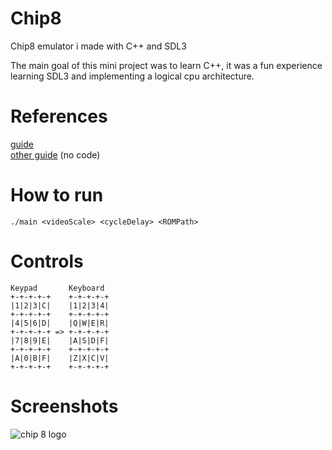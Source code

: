 # Chip8
Chip8 emulator i made with C++ and SDL3

The main goal of this mini project was to learn C++, it was a fun experience learning SDL3 and implementing a logical cpu architecture.

# References
[guide](https://austinmorlan.com/posts/chip8_emulator/)  
[other guide](https://tobiasvl.github.io/blog/write-a-chip-8-emulator/) (no code)

# How to run
```./main <videoScale> <cycleDelay> <ROMPath>```
# Controls
```
Keypad       Keyboard
+-+-+-+-+    +-+-+-+-+
|1|2|3|C|    |1|2|3|4|
+-+-+-+-+    +-+-+-+-+
|4|5|6|D|    |Q|W|E|R|
+-+-+-+-+ => +-+-+-+-+
|7|8|9|E|    |A|S|D|F|
+-+-+-+-+    +-+-+-+-+
|A|0|B|F|    |Z|X|C|V|
+-+-+-+-+    +-+-+-+-+
```
# Screenshots
![chip 8 logo](screenshots/chip8logo)

